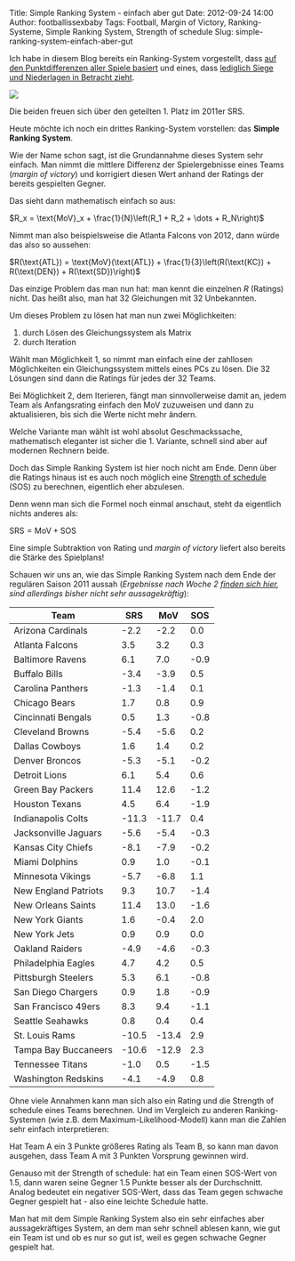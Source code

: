Title: Simple Ranking System - einfach aber gut
Date: 2012-09-24 14:00
Author: footballissexbaby
Tags: Football, Margin of Victory, Ranking-Systeme, Simple Ranking System, Strength of schedule
Slug: simple-ranking-system-einfach-aber-gut

Ich habe in diesem Blog bereits ein Ranking-System vorgestellt, dass
[auf den Punktdifferenzen aller Spiele basiert][] und eines, dass
[lediglich Siege und Niederlagen in Betracht zieht][].

[![](|filename|/images/rodgers-brees-300x181.png)](|filename|/images/rodgers-brees.png)

Die beiden freuen sich über den geteilten 1. Platz im 2011er SRS.

Heute möchte ich noch ein drittes Ranking-System vorstellen: das
**Simple Ranking System**.

Wie der Name schon sagt, ist die Grundannahme dieses System sehr
einfach. Man nimmt die mittlere Differenz der Spielergebnisse eines
Teams (*margin of victory*) und korrigiert diesen Wert anhand der
Ratings der bereits gespielten Gegner.

Das sieht dann mathematisch einfach so aus:

$R_x = \text{MoV}_x + \frac{1}{N}\left(R_1 + R_2 + \dots +
R_N\right)$

Nimmt man also beispielsweise die Atlanta Falcons von 2012, dann würde
das also so aussehen:

$R(\text{ATL}) = \text{MoV}(\text{ATL}) +
\frac{1}{3}\left(R(\text{KC}) + R(\text{DEN}) +
R(\text{SD})\right)$

Das einzige Problem das man nun hat: man kennt die einzelnen *R*
(Ratings) nicht. Das heißt also, man hat 32 Gleichungen mit 32
Unbekannten.

Um dieses Problem zu lösen hat man nun zwei Möglichkeiten:

1.  durch Lösen des Gleichungssystem als Matrix
2.  durch Iteration

Wählt man Möglichkeit 1, so nimmt man einfach eine der zahllosen
Möglichkeiten ein Gleichungssystem mittels eines PCs zu lösen. Die 32
Lösungen sind dann die Ratings für jedes der 32 Teams.

Bei Möglichkeit 2, dem Iterieren, fängt man sinnvollerweise damit an,
jedem Team als Anfangsrating einfach den MoV zuzuweisen und dann zu
aktualisieren, bis sich die Werte nicht mehr ändern.

Welche Variante man wählt ist wohl absolut Geschmackssache, mathematisch
eleganter ist sicher die 1. Variante, schnell sind aber auf modernen
Rechnern beide.

Doch das Simple Ranking System ist hier noch nicht am Ende. Denn über
die Ratings hinaus ist es auch noch möglich eine [Strength of
schedule][] (SOS) zu berechnen, eigentlich eher abzulesen.

Denn wenn man sich die Formel noch einmal anschaut, steht da eigentlich
nichts anderes als:

$\text{SRS} = \text{MoV} + \text{SOS}$

Eine simple Subtraktion von Rating und *margin of victory* liefert also
bereits die Stärke des Spielplans!

Schauen wir uns an, wie das Simple Ranking System nach dem Ende der
regulären Saison 2011 aussah (*Ergebnisse nach Woche 2 [finden sich
hier][], sind allerdings bisher nicht sehr aussagekräftig*):

<table class="table table-striped">
<thead>
<tr><th>Team</th><th>SRS</th><th>MoV</th><th>SOS</th></tr>
</thead>
<tbody>
<tr><td>Arizona Cardinals</td><td>-2.2</td><td>-2.2</td><td>0.0</td></tr>
<tr><td>Atlanta Falcons</td><td>3.5</td><td>3.2</td><td>0.3</td></tr>
<tr><td>Baltimore Ravens</td><td>6.1</td><td>7.0</td><td>-0.9</td></tr>
<tr><td>Buffalo Bills</td><td>-3.4</td><td>-3.9</td><td>0.5</td></tr>
<tr><td>Carolina Panthers</td><td>-1.3</td><td>-1.4</td><td>0.1</td></tr>
<tr><td>Chicago Bears</td><td>1.7</td><td>0.8</td><td>0.9</td></tr>
<tr><td>Cincinnati Bengals</td><td>0.5</td><td>1.3</td><td>-0.8</td></tr>
<tr><td>Cleveland Browns</td><td>-5.4</td><td>-5.6</td><td>0.2</td></tr>
<tr><td>Dallas Cowboys</td><td>1.6</td><td>1.4</td><td>0.2</td></tr>
<tr><td>Denver Broncos</td><td>-5.3</td><td>-5.1</td><td>-0.2</td></tr>
<tr><td>Detroit Lions</td><td>6.1</td><td>5.4</td><td>0.6</td></tr>
<tr><td>Green Bay Packers</td><td>11.4</td><td>12.6</td><td>-1.2</td></tr>
<tr><td>Houston Texans</td><td>4.5</td><td>6.4</td><td>-1.9</td></tr>
<tr><td>Indianapolis Colts</td><td>-11.3</td><td>-11.7</td><td>0.4</td></tr>
<tr><td>Jacksonville Jaguars</td><td>-5.6</td><td>-5.4</td><td>-0.3</td></tr>
<tr><td>Kansas City Chiefs</td><td>-8.1</td><td>-7.9</td><td>-0.2</td></tr>
<tr><td>Miami Dolphins</td><td>0.9</td><td>1.0</td><td>-0.1</td></tr>
<tr><td>Minnesota Vikings</td><td>-5.7</td><td>-6.8</td><td>1.1</td></tr>
<tr><td>New England Patriots</td><td>9.3</td><td>10.7</td><td>-1.4</td></tr>
<tr><td>New Orleans Saints</td><td>11.4</td><td>13.0</td><td>-1.6</td></tr>
<tr><td>New York Giants</td><td>1.6</td><td>-0.4</td><td>2.0</td></tr>
<tr><td>New York Jets</td><td>0.9</td><td>0.9</td><td>0.0</td></tr>
<tr><td>Oakland Raiders</td><td>-4.9</td><td>-4.6</td><td>-0.3</td></tr>
<tr><td>Philadelphia Eagles</td><td>4.7</td><td>4.2</td><td>0.5</td></tr>
<tr><td>Pittsburgh Steelers</td><td>5.3</td><td>6.1</td><td>-0.8</td></tr>
<tr><td>San Diego Chargers</td><td>0.9</td><td>1.8</td><td>-0.9</td></tr>
<tr><td>San Francisco 49ers</td><td>8.3</td><td>9.4</td><td>-1.1</td></tr>
<tr><td>Seattle Seahawks</td><td>0.8</td><td>0.4</td><td>0.4</td></tr>
<tr><td>St. Louis Rams</td><td>-10.5</td><td>-13.4</td><td>2.9</td></tr>
<tr><td>Tampa Bay Buccaneers</td><td>-10.6</td><td>-12.9</td><td>2.3</td></tr>
<tr><td>Tennessee Titans</td><td>-1.0</td><td>0.5</td><td>-1.5</td></tr>
<tr><td>Washington Redskins</td><td>-4.1</td><td>-4.9</td><td>0.8</td></tr>
</tbody>
</table>

Ohne viele Annahmen kann man sich also ein Rating und die Strength of
schedule eines Teams berechnen. Und im Vergleich zu anderen
Ranking-Systemen (wie z.B. dem Maximum-Likelihood-Modell) kann man die
Zahlen sehr einfach interpretieren:

Hat Team A ein 3 Punkte größeres Rating als Team B, so kann man davon
ausgehen, dass Team A mit 3 Punkten Vorsprung gewinnen wird.

Genauso mit der Strength of schedule: hat ein Team einen SOS-Wert von
1.5, dann waren seine Gegner 1.5 Punkte besser als der Durchschnitt.
Analog bedeutet ein negativer SOS-Wert, dass das Team gegen schwache
Gegner gespielt hat - also eine leichte Schedule hatte.

Man hat mit dem Simple Ranking System also ein sehr einfaches aber
aussagekräftiges System, an dem man sehr schnell ablesen kann, wie gut
ein Team ist und ob es nur so gut ist, weil es gegen schwache Gegner
gespielt hat.

<script type="text/javascript"
  src="http://cdn.mathjax.org/mathjax/latest/MathJax.js?config=TeX-AMS-MML_HTMLorMML">

  MathJax.Hub.Config({
  tex2jax: {
    inlineMath: [['$','$'], ['\\(','\\)']],
    processEscapes: true
    }
  });
</script>

  [auf den Punktdifferenzen aller Spiele basiert]: |filename|hausgemachte-sport-rankings-nach-sagarin-art-teil-1.md
  [lediglich Siege und Niederlagen in Betracht zieht]: |filename|yet-another-ranking-system.md
  [Strength of schedule]: |filename|strength-of-schedule-theorie-und-praxis.md
  [finden sich hier]: |filename|die-nfl-in-zahlen-woche-2.md
